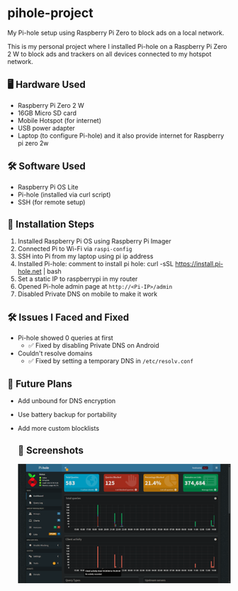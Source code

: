 # pihole-project
My Pi-hole setup using Raspberry Pi Zero to block ads on a local network.

This is my personal project where I installed Pi-hole on a Raspberry Pi Zero 2 W to block ads and trackers on all devices connected to my hotspot network.

## 🖥️ Hardware Used
- Raspberry Pi Zero 2 W
- 16GB Micro SD card
- Mobile Hotspot (for internet)
- USB power adapter
- Laptop (to configure Pi-hole) and it also provide internet for Raspberry pi zero 2w

## 🛠️ Software Used
- Raspberry Pi OS Lite
- Pi-hole (installed via curl script)
- SSH (for remote setup)

## 🔧 Installation Steps
1. Installed Raspberry Pi OS using Raspberry Pi Imager
2. Connected Pi to Wi-Fi via `raspi-config`
3. SSH into Pi from my laptop using pi ip address
4. Installed Pi-hole:
comment to install pi hole:
curl -sSL https://install.pi-hole.net | bash
5. Set a static IP to raspberrypi in my router
6. Opened Pi-hole admin page at `http://<Pi-IP>/admin`
7. Disabled Private DNS on mobile to make it work

## 🛠️ Issues I Faced and Fixed
- Pi-hole showed 0 queries at first
  - ✅ Fixed by disabling Private DNS on Android
- Couldn't resolve domains
  - ✅ Fixed by setting a temporary DNS in `/etc/resolv.conf`
 
 ## 🚀 Future Plans
- Add unbound for DNS encryption
- Use battery backup for portability
- Add more custom blocklists

  ## 📸 Screenshots
  ![Pi-hole Dashboard](Screenshot%202025-06-30%20192611.png)




